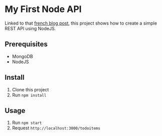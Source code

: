 # My First Node API

Linked to that [french blog post](http://www.notabug.fr/2017/04/27/API-REST-avec-NodeJS-Express-et-MongoDB/), this project shows how to create a simple REST API using NodeJS.

## Prerequisites

- MongoDB
- NodeJS

## Install

1. Clone this project
2. Run `npm install`

## Usage

1. Run `npm start`
2. Request `http://localhost:3000/todoitems`

